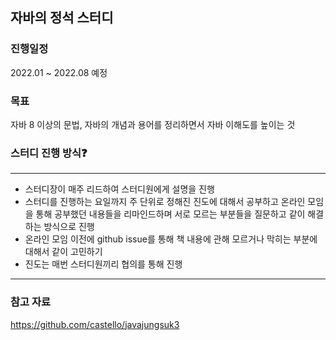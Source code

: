 ## 자바의 정석 스터디

### 진행일정
2022.01 ~ 2022.08 예정

### 목표
자바 8 이상의 문법, 자바의 개념과 용어를 정리하면서 자바 이해도를 높이는 것

### **스터디 진행 방식❓**

---

- 스터디장이 매주 리드하여 스터디원에게 설명을 진행 
- 스터디를 진행하는 요일까지 주 단위로 정해진 진도에 대해서 공부하고 온라인 모임을 통해 공부했던 내용들을 리마인드하며 서로 모르는 부분들을 질문하고 같이 해결하는 방식으로 진행
- 온라인 모임 이전에 github issue를 통해 책 내용에 관해 모르거나 막히는 부분에 대해서 같이 고민하기
- 진도는 매번 스터디원끼리 협의를 통해 진행

---

### 참고 자료
https://github.com/castello/javajungsuk3

